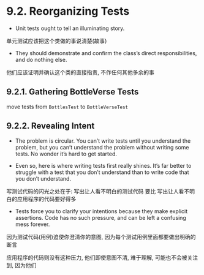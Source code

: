 # 9.2. Reorganizing Tests

+ Unit tests ought to tell an illuminating story.

单元测试应该把这个类做的事说清楚(故事)

+ They should demonstrate and confirm the class’s direct responsibilities, and do nothing else.

他们应该证明并确认这个类的直接指责, 不作任何其他多余的事

## 9.2.1. Gathering BottleVerse Tests

move tests from `BottlesTest` to `BottleVerseTest`

## 9.2.2. Revealing Intent

+ The problem is circular. You can’t write tests until you understand the problem, but you can’t understand the problem without writing some tests. No wonder it’s hard to get started.

+ Even so, here is where writing tests first really shines. It’s far better to struggle with a test that you don’t understand than to write code that you don’t understand.

写测试代码的闪光之处在于: 写出让人看不明白的测试代码 要比 写出让人看不明白的应用程序的代码要好得多

+ Tests force you to clarify your intentions because they make explicit assertions. Code has no such pressure, and can be left a confusing mess forever.

因为测试代码(用例)迫使你澄清你的意图, 因为每个测试用例里面都要做出明确的断言

应用程序的代码则没有这种压力, 他们即使意图不清, 难于理解, 可能也不会被关注到, 因为他们

